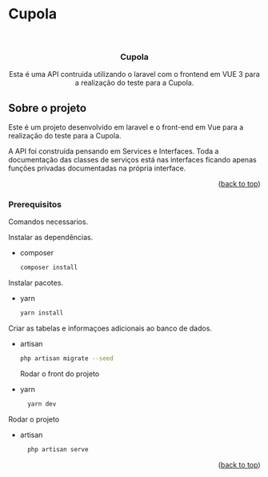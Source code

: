 # Cupola

<!-- PROJECT LOGO -->
<br />
<div align="center">
  <h3 align="center">Cupola</h3>

  <p align="center">
    Esta é uma API contruida utilizando o laravel com o frontend em VUE 3 para a realização do teste para a Cupola.
  </p>
</div>

<!-- ABOUT THE PROJECT -->
## Sobre o projeto

Este é um projeto desenvolvido em laravel e o front-end em Vue para a realização do teste para a Cupola. 

A API foi construída pensando em Services e Interfaces. 
Toda a documentação das classes de serviços está nas interfaces ficando apenas funções privadas documentadas na própria interface. 

<p align="right">(<a href="#top">back to top</a>)</p>

### Prerequisitos

Comandos necessarios.

Instalar as dependências.
* composer
  ```sh
  composer install
  ```
Instalar pacotes.
* yarn
  ```sh
  yarn install
  ```

Criar as tabelas e informaçoes adicionais ao banco de dados.
* artisan
  ```sh
  php artisan migrate --seed
  ```
  
  Rodar o front do projeto
* yarn
  ```sh
    yarn dev
   ```
 
Rodar o projeto
* artisan
  ```sh
    php artisan serve
  ```
  
  <p align="right">(<a href="#top">back to top</a>)</p>
